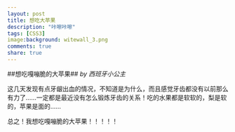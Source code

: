 ```yaml
---
layout: post
title: 想吃大苹果
description: "咔嚓咔嚓"
tags: [CSS3]
image:background: witewall_3.png
comments: true
share: true
---
```

##想吃嘎嘣脆的大苹果##
*by 西班牙小公主*

这几天发现有点牙龈出血的情况，不知道是为什么，而且感觉牙齿都没有以前那么有力了……一定都是最近没有怎么锻炼牙齿的关系！吃的水果都是软软的，梨是软的，苹果是面的……

总之！我想吃嘎嘣脆的大苹果！！！！！